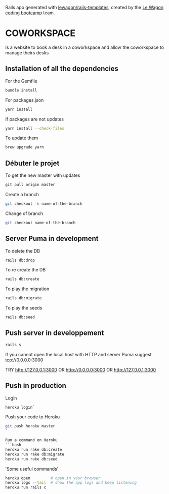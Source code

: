 Rails app generated with [lewagon/rails-templates](https://github.com/lewagon/rails-templates), created by the [Le Wagon coding bootcamp](https://www.lewagon.com) team.


# COWORKSPACE 
Is a website to book a desk in a coworkspace and allow the coworkspace to manage theirs desks


## Installation of all the dependencies 

For the Gemfile
```bash
bundle install
```

For packages.json
```bash
yarn install
```

If packages are not updates
```bash
yarn install --check-files
```

To update them
```bash
brew upgrade yarn
```

## Débuter le projet 

To get the new master with updates
```ruby
git pull origin master
```

Create a branch 
```bash
git checkout -b name-of-the-branch
```

Change of branch
```bash
git checkout name-of-the-branch
```

## Server Puma in development 

To delete the DB
```bash
rails db:drop
```

To re create the DB
```bash
rails db:create
```

To play the migration 
```bash
rails db:migrate
```

To play the seeds
```bash
rails db:seed
```

## Push server in developpement

```bash
rails s
```

If you cannot open the local host with HTTP and server Puma suggest
tcp://0.0.0.0:3000

TRY 
http://127.0.0.1:3000
OR 
http://0.0.0.0:3000
OR
http://127.0.0.1:3000


## Push in production

Login
```bash
heroku login`
```

Push your code to Heroku
```bash
git push heroku master
`

Run a command on Heroku
```bash
heroku run rake db:create
heroku run rake db:migrate
heroku run rake db:seed
```

'Some useful commands'
```bash
heroku open         # open in your browser
heroku logs --tail  # show the app logs and keep listening
heroku run rails c
```
